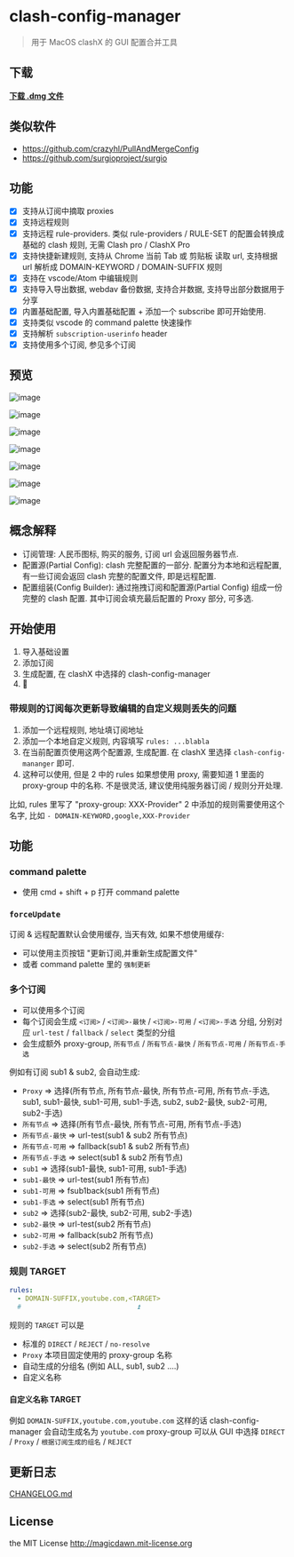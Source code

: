 # clash-config-manager

> 用于 MacOS clashX 的 GUI 配置合并工具

## 下载

[**下载 .dmg 文件**](https://github.com/magicdawn/clash-config-manager/releases/latest)

## 类似软件

- https://github.com/crazyhl/PullAndMergeConfig
- https://github.com/surgioproject/surgio

## 功能

- [x] 支持从订阅中摘取 proxies
- [x] 支持远程规则
- [x] 支持远程 rule-providers. 类似 rule-providers / RULE-SET 的配置会转换成基础的 clash 规则, 无需 Clash pro / ClashX Pro
- [x] 支持快捷新建规则, 支持从 Chrome 当前 Tab 或 剪贴板 读取 url, 支持根据 url 解析成 DOMAIN-KEYWORD / DOMAIN-SUFFIX 规则
- [x] 支持在 vscode/Atom 中编辑规则
- [x] 支持导入导出数据, webdav 备份数据, 支持合并数据, 支持导出部分数据用于分享
- [x] 内置基础配置, 导入内置基础配置 + 添加一个 subscribe 即可开始使用.
- [x] 支持类似 vscode 的 command palette 快速操作
- [x] 支持解析 `subscription-userinfo` header
- [x] 支持使用多个订阅, 参见多个订阅

## 预览

![image](https://user-images.githubusercontent.com/4067115/199737198-68e0e3b1-3b48-4b0d-bcbe-50a0257c08d5.png)

![image](https://user-images.githubusercontent.com/4067115/188063804-07b4bf95-f8f8-4917-b1a0-47cbd07cc24c.png)

![image](https://user-images.githubusercontent.com/4067115/188063975-50d08893-d350-405a-baf8-dcc6bbaf1fc2.png)

![image](https://user-images.githubusercontent.com/4067115/188064097-ecb5867f-d4b1-4e6b-97b2-f768f9271d26.png)

![image](https://user-images.githubusercontent.com/4067115/188064169-3d07ed86-03d1-4d9d-befb-e97684383825.png)

![image](https://user-images.githubusercontent.com/4067115/188064365-9dbf9152-9875-4a6c-b0d6-69a6238fb529.png)

![image](https://user-images.githubusercontent.com/4067115/188064431-ce4d3639-aebc-45f1-b837-b6e117a3aced.png)

## 概念解释

- 订阅管理: 人民币图标, 购买的服务, 订阅 url 会返回服务器节点.
- 配置源(Partial Config): clash 完整配置的一部分. 配置分为本地和远程配置, 有一些订阅会返回 clash 完整的配置文件, 即是远程配置.
- 配置组装(Config Builder): 通过拖拽订阅和配置源(Partial Config) 组成一份完整的 clash 配置. 其中订阅会填充最后配置的 Proxy 部分, 可多选.

## 开始使用

1. 导入基础设置
2. 添加订阅
3. 生成配置, 在 clashX 中选择的 clash-config-manager
4. :rocket:

### 带规则的订阅每次更新导致编辑的自定义规则丢失的问题

1. 添加一个远程规则, 地址填订阅地址
2. 添加一个本地自定义规则, 内容填写 `rules: ...blabla`
3. 在当前配置页使用这两个配置源, 生成配置. 在 clashX 里选择 `clash-config-mananger` 即可.
4. 这种可以使用, 但是 2 中的 rules 如果想使用 proxy, 需要知道 1 里面的 proxy-group 中的名称. 不是很灵活, 建议使用纯服务器订阅 / 规则分开处理.

比如, rules 里写了 "proxy-group: XXX-Provider"
2 中添加的规则需要使用这个名字, 比如 `- DOMAIN-KEYWORD,google,XXX-Provider`

## 功能

### command palette

- 使用 cmd + shift + p 打开 command palette

### `forceUpdate`

订阅 & 远程配置默认会使用缓存, 当天有效, 如果不想使用缓存:

- 可以使用主页按钮 "更新订阅,并重新生成配置文件"
- 或者 command palette 里的 `强制更新`

### 多个订阅

- 可以使用多个订阅
- 每个订阅会生成 `<订阅>` / `<订阅>-最快` / `<订阅>-可用` / `<订阅>-手选` 分组, 分别对应 `url-test` / `fallback` / `select` 类型的分组
- 会生成额外 proxy-group, `所有节点` / `所有节点-最快` / `所有节点-可用` / `所有节点-手选`

例如有订阅 sub1 & sub2, 会自动生成:

- `Proxy` => 选择(所有节点, 所有节点-最快, 所有节点-可用, 所有节点-手选, sub1, sub1-最快, sub1-可用, sub1-手选, sub2, sub2-最快, sub2-可用, sub2-手选)
- `所有节点` => 选择(所有节点-最快, 所有节点-可用, 所有节点-手选)
- `所有节点-最快` => url-test(sub1 & sub2 所有节点)
- `所有节点-可用` => fallback(sub1 & sub2 所有节点)
- `所有节点-手选` => select(sub1 & sub2 所有节点)
- `sub1` => 选择(sub1-最快, sub1-可用, sub1-手选)
- `sub1-最快` => url-test(sub1 所有节点)
- `sub1-可用` => fsub1back(sub1 所有节点)
- `sub1-手选` => select(sub1 所有节点)
- `sub2` => 选择(sub2-最快, sub2-可用, sub2-手选)
- `sub2-最快` => url-test(sub2 所有节点)
- `sub2-可用` => fallback(sub2 所有节点)
- `sub2-手选` => select(sub2 所有节点)

### 规则 TARGET

```yml
rules:
  - DOMAIN-SUFFIX,youtube.com,<TARGET>
  #                             ⏫
```

规则的 `TARGET` 可以是

- 标准的 `DIRECT` / `REJECT` / `no-resolve`
- `Proxy` 本项目固定使用的 proxy-group 名称
- 自动生成的分组名 (例如 ALL, sub1, sub2 ....)
- 自定义名称

#### 自定义名称 TARGET

例如 `DOMAIN-SUFFIX,youtube.com,youtube.com` 这样的话 clash-config-manager 会自动生成名为 `youtube.com` proxy-group
可以从 GUI 中选择 `DIRECT` / `Proxy` / `根据订阅生成的组名` / `REJECT`

## 更新日志

[CHANGELOG.md](CHANGELOG.md)

## License

the MIT License http://magicdawn.mit-license.org
